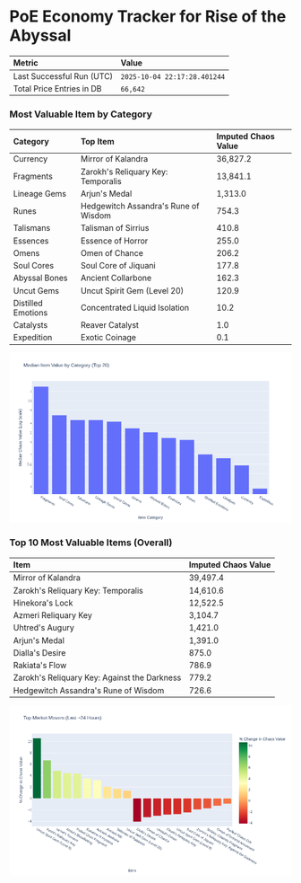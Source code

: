 # PoE Economy Tracker for Rise of the Abyssal

<!-- START_MAINTENANCE -->
| Metric | Value |
|:---|:---|
| Last Successful Run (UTC) | `2025-10-04 22:17:28.401244` |
| Total Price Entries in DB | `66,642` |

<!-- END_MAINTENANCE -->

<!-- START_DATAFRAME_DEBUG -->
<!-- END_DATAFRAME_DEBUG -->

<!-- START_CATEGORY_ANALYSIS -->
### Most Valuable Item by Category
| Category | Top Item | Imputed Chaos Value |
| :--- | :--- | :--- |
| Currency | Mirror of Kalandra | 36,827.2 |
| Fragments | Zarokh's Reliquary Key: Temporalis | 13,841.1 |
| Lineage Gems | Arjun's Medal | 1,313.0 |
| Runes | Hedgewitch Assandra's Rune of Wisdom | 754.3 |
| Talismans | Talisman of Sirrius | 410.8 |
| Essences | Essence of Horror | 255.0 |
| Omens | Omen of Chance | 206.2 |
| Soul Cores | Soul Core of Jiquani | 177.8 |
| Abyssal Bones | Ancient Collarbone | 162.3 |
| Uncut Gems | Uncut Spirit Gem (Level 20) | 120.9 |
| Distilled Emotions | Concentrated Liquid Isolation | 10.2 |
| Catalysts | Reaver Catalyst | 1.0 |
| Expedition | Exotic Coinage | 0.1 |


![Category Analysis Chart](charts/category_analysis.png)
<!-- END_ANALYSIS -->

<!-- START_ANALYSIS -->
### Top 10 Most Valuable Items (Overall)
| Item | Imputed Chaos Value |
| :--- | :--- |
| Mirror of Kalandra | 39,497.4 |
| Zarokh's Reliquary Key: Temporalis | 14,610.6 |
| Hinekora's Lock | 12,522.5 |
| Azmeri Reliquary Key | 3,104.7 |
| Uhtred's Augury | 1,421.0 |
| Arjun's Medal | 1,391.0 |
| Dialla's Desire | 875.0 |
| Rakiata's Flow | 786.9 |
| Zarokh's Reliquary Key: Against the Darkness | 779.2 |
| Hedgewitch Assandra's Rune of Wisdom | 726.6 |


![Market Movers Chart](charts/market_movers.png)
<!-- END_ANALYSIS -->
